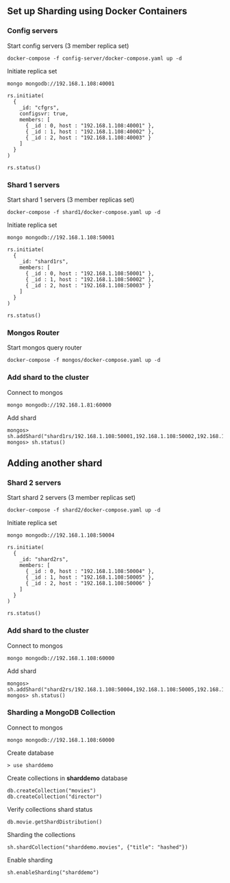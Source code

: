 ## Set up Sharding using Docker Containers

### Config servers
Start config servers (3 member replica set)
```
docker-compose -f config-server/docker-compose.yaml up -d
```
Initiate replica set
```
mongo mongodb://192.168.1.108:40001
```
```
rs.initiate(
  {
    _id: "cfgrs",
    configsvr: true,
    members: [
      { _id : 0, host : "192.168.1.108:40001" },
      { _id : 1, host : "192.168.1.108:40002" },
      { _id : 2, host : "192.168.1.108:40003" }
    ]
  }
)

rs.status()
```

### Shard 1 servers
Start shard 1 servers (3 member replicas set)
```
docker-compose -f shard1/docker-compose.yaml up -d
```
Initiate replica set
```
mongo mongodb://192.168.1.108:50001
```
```
rs.initiate(
  {
    _id: "shard1rs",
    members: [
      { _id : 0, host : "192.168.1.108:50001" },
      { _id : 1, host : "192.168.1.108:50002" },
      { _id : 2, host : "192.168.1.108:50003" }
    ]
  }
)

rs.status()
```

### Mongos Router
Start mongos query router
```
docker-compose -f mongos/docker-compose.yaml up -d
```

### Add shard to the cluster
Connect to mongos
```
mongo mongodb://192.168.1.81:60000
```
Add shard
```
mongos> sh.addShard("shard1rs/192.168.1.108:50001,192.168.1.108:50002,192.168.1.108:50003")
mongos> sh.status()
```
## Adding another shard
### Shard 2 servers
Start shard 2 servers (3 member replicas set)
```
docker-compose -f shard2/docker-compose.yaml up -d
```
Initiate replica set
```
mongo mongodb://192.168.1.108:50004
```
```
rs.initiate(
  {
    _id: "shard2rs",
    members: [
      { _id : 0, host : "192.168.1.108:50004" },
      { _id : 1, host : "192.168.1.108:50005" },
      { _id : 2, host : "192.168.1.108:50006" }
    ]
  }
)

rs.status()
```
### Add shard to the cluster
Connect to mongos
```
mongo mongodb://192.168.1.108:60000
```
Add shard
```
mongos> sh.addShard("shard2rs/192.168.1.108:50004,192.168.1.108:50005,192.168.1.108:50006")
mongos> sh.status()
```

### Sharding a MongoDB Collection
Connect to mongos
``` 
mongo mongodb://192.168.1.108:60000
```
Create database
```
> use sharddemo
```
Create collections in __sharddemo__ database
```
db.createCollection("movies")
db.createCollection("director")
```
Verify collections shard status
```
db.movie.getShardDistribution()
``` 
Sharding the collections
```
sh.shardCollection("sharddemo.movies", {"title": "hashed"})
```
Enable sharding
```
sh.enableSharding("sharddemo")
```
